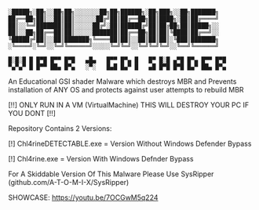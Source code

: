 

	░█████╗░██╗░░██╗██╗░░░░░░░██╗██╗██████╗░██╗███╗░░██╗███████╗
	██╔══██╗██║░░██║██║░░░░░░██╔╝██║██╔══██╗██║████╗░██║██╔════╝
	██║░░╚═╝███████║██║░░░░░██╔╝░██║██████╔╝██║██╔██╗██║█████╗░░
	██║░░██╗██╔══██║██║░░░░░███████║██╔══██╗██║██║╚████║██╔══╝░░
	╚█████╔╝██║░░██║███████╗╚════██║██║░░██║██║██║░╚███║███████╗
	░╚════╝░╚═╝░░╚═╝╚══════╝░░░░░╚═╝╚═╝░░╚═╝╚═╝╚═╝░░╚══╝╚══════╝

	█░█░█ █ █▀█ █▀▀ █▀█   ▄█▄   █▀▀ █▀▄ █   █▀ █░█ ▄▀█ █▀▄ █▀▀ █▀█
	▀▄▀▄▀ █ █▀▀ ██▄ █▀▄   ░▀░   █▄█ █▄▀ █   ▄█ █▀█ █▀█ █▄▀ ██▄ █▀▄


An Educational GSI shader Malware which destroys MBR and Prevents installation of ANY OS and protects against user attempts to rebuild MBR

[!!] ONLY RUN IN A VM (VirtualMachine) THIS WILL DESTROY YOUR PC IF YOU DONT [!!]

Repository Contains 2 Versions:

[!] Chl4rineDETECTABLE.exe = Version Without Windows Defender Bypass

[!] Chl4rine.exe = Version With Windows Defnder Bypass

For A Skiddable Version Of This Malware Please Use SysRipper (github.com/A-T-O-M-I-X/SysRipper)

SHOWCASE: https://youtu.be/7OCGwM5q224

